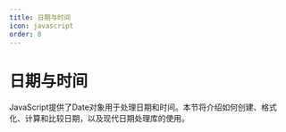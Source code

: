 ```yaml
---
title: 日期与时间
icon: javascript
order: 8
---
```


# 日期与时间

JavaScript提供了Date对象用于处理日期和时间。本节将介绍如何创建、格式化、计算和比较日期，以及现代日期处理库的使用。

